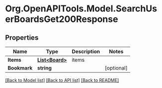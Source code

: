 # Org.OpenAPITools.Model.SearchUserBoardsGet200Response

## Properties

Name | Type | Description | Notes
------------ | ------------- | ------------- | -------------
**Items** | [**List&lt;Board&gt;**](Board.md) | items | 
**Bookmark** | **string** |  | [optional] 

[[Back to Model list]](../README.md#documentation-for-models) [[Back to API list]](../README.md#documentation-for-api-endpoints) [[Back to README]](../README.md)

